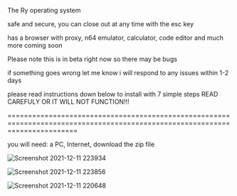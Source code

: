 The Ry operating system

safe and secure, you can close out at any time with the esc key

has a browser with proxy, n64 emulator, calculator, code editor and much more coming soon

Please note this is in beta right now so there may be bugs

if something goes wrong let me know i will respond to any issues within 1-2 days

please read instructions down below to install with 7 simple steps READ CAREFULY OR IT WILL NOT FUNCTION!!!



=============================================================================================================================

you will need:
a PC,
Internet,
download the zip file


![Screenshot 2021-12-11 223934](https://user-images.githubusercontent.com/91672714/145703077-0de22e26-2d0b-43e5-a519-06ac9f751662.png)


![Screenshot 2021-12-11 223856](https://user-images.githubusercontent.com/91672714/145703076-d4dbccac-8397-43ae-a809-9823a3d5ff01.png)

![Screenshot 2021-12-11 220648](https://user-images.githubusercontent.com/91672714/145702317-ff7f009d-3f16-41c4-a56e-9a8433c84c69.png)
